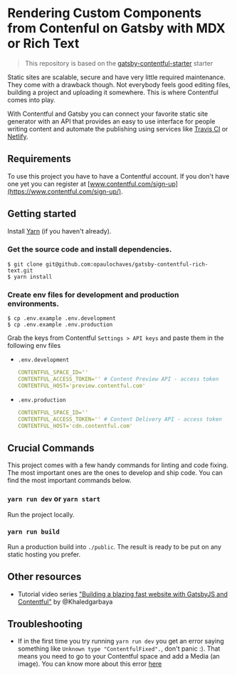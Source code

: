 # Rendering Custom Components from Contenful on Gatsby with MDX or Rich Text

> This repository is based on the [gatsby-contentful-starter](https://github.com/contentful-userland/gatsby-contentful-starter) starter

Static sites are scalable, secure and have very little required maintenance. They come with a drawback though. Not everybody feels good editing files, building a project and uploading it somewhere. This is where Contentful comes into play.

With Contentful and Gatsby you can connect your favorite static site generator with an API that provides an easy to use interface for people writing content and automate the publishing using services like [Travis CI](https://travis-ci.org/) or [Netlify](https://www.netlify.com/).

## Requirements

To use this project you have to have a Contentful account. If you don't have one yet you can register at [www.contentful.com/sign-up](https://www.contentful.com/sign-up/).

## Getting started

Install [Yarn](https://yarnpkg.com/en/docs/install) (if you haven't already).

### Get the source code and install dependencies.

```
$ git clone git@github.com:opaulochaves/gatsby-contentful-rich-text.git
$ yarn install
```

### Create env files for development and production environments.

```
$ cp .env.example .env.development
$ cp .env.example .env.production
```

Grab the keys from Contentful `Settings > API keys` and paste them in the following env files

- `.env.development`

  ```yaml
  CONTENTFUL_SPACE_ID=''
  CONTENTFUL_ACCESS_TOKEN='' # Content Preview API - access token
  CONTENTFUL_HOST='preview.contentful.com'
  ```

- `.env.production`

  ```yaml
  CONTENTFUL_SPACE_ID=''
  CONTENTFUL_ACCESS_TOKEN='' # Content Delivery API - access token
  CONTENTFUL_HOST='cdn.contentful.com'
  ```

## Crucial Commands

This project comes with a few handy commands for linting and code fixing. The most important ones are the ones to develop and ship code. You can find the most important commands below.

### `yarn run dev` or `yarn start`

Run the project locally.

### `yarn run build`

Run a production build into `./public`. The result is ready to be put on any static hosting you prefer.

## Other resources

- Tutorial video series ["Building a blazing fast website with GatsbyJS and Contentful"](https://www.youtube.com/watch?v=Ek4o40w1tH4&list=PL8KiuH6vpACV-F7jXribe4YveGBhBeG9A) by @Khaledgarbaya

## Troubleshooting

- If in the first time you try running `yarn run dev` you get an error saying something like `Unknown type "ContentfulFixed".`, don't panic :). That means you need to go to your Contentful space and add a Media (an image). You can know more about this error [here](https://github.com/gatsbyjs/gatsby/issues/16455#issuecomment-520720499)

